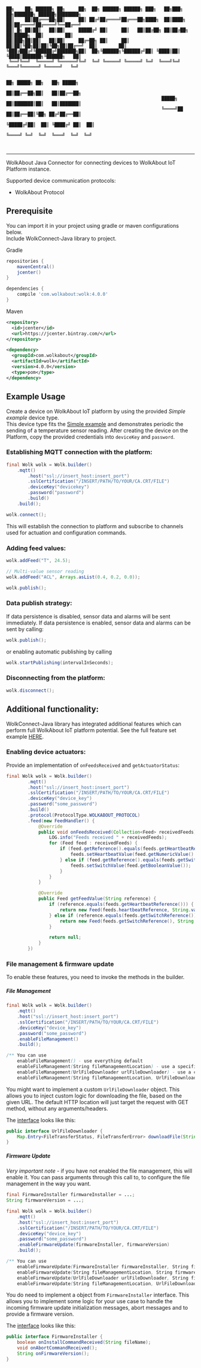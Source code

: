 ```

██╗    ██╗ ██████╗ ██╗     ██╗  ██╗ ██████╗ ██████╗ ███╗   ██╗███╗   ██╗███████╗ ██████╗████████╗
██║    ██║██╔═══██╗██║     ██║ ██╔╝██╔════╝██╔═══██╗████╗  ██║████╗  ██║██╔════╝██╔════╝╚══██╔══╝
██║ █╗ ██║██║   ██║██║     █████╔╝ ██║     ██║   ██║██╔██╗ ██║██╔██╗ ██║█████╗  ██║        ██║   
██║███╗██║██║   ██║██║     ██╔═██╗ ██║     ██║   ██║██║╚██╗██║██║╚██╗██║██╔══╝  ██║        ██║   
╚███╔███╔╝╚██████╔╝███████╗██║  ██╗╚██████╗╚██████╔╝██║ ╚████║██║ ╚████║███████╗╚██████╗   ██║   
 ╚══╝╚══╝  ╚═════╝ ╚══════╝╚═╝  ╚═╝ ╚═════╝ ╚═════╝ ╚═╝  ╚═══╝╚═╝  ╚═══╝╚══════╝ ╚═════╝   ╚═╝   
                                                                                                 
                                                                     ██╗ █████╗ ██╗   ██╗ █████╗ 
                                                                     ██║██╔══██╗██║   ██║██╔══██╗
                                                          █████╗     ██║███████║██║   ██║███████║
                                                          ╚════╝██   ██║██╔══██║╚██╗ ██╔╝██╔══██║
                                                                ╚█████╔╝██║  ██║ ╚████╔╝ ██║  ██║
                                                                 ╚════╝ ╚═╝  ╚═╝  ╚═══╝  ╚═╝  ╚═╝
                                                                                                 
 
```
----

WolkAbout Java Connector for connecting devices to WolkAbout IoT Platform instance.

Supported device communication protocols:
* WolkAbout Protocol


## Prerequisite


You can import it in your project using gradle or maven configurations below.  
Include WolkConnect-Java library to project.

Gradle

```groovy
repositories {
    mavenCentral()
    jcenter()
}

dependencies {
    compile 'com.wolkabout:wolk:4.0.0'
}
```

Maven

```xml
<repository>
  <id>jcenter</id>
  <url>https://jcenter.bintray.com/</url>
</repository>

<dependency>
  <groupId>com.wolkabout</groupId>
  <artifactId>wolk</artifactId>
  <version>4.0.0</version>
  <type>pom</type>
</dependency>
```

## Example Usage


Create a device on WolkAbout IoT platform by using the provided *Simple example* device type.  
This device type fits the [Simple example](https://github.com/Wolkabout/WolkConnect-Java-/blob/master/src/main/java/examples/simple/Example.java) and demonstrates periodic the sending of a temperature sensor reading.
After creating the device on the Platform, copy the provided credentials into `deviceKey` and `password`.

### Establishing MQTT connection with the platform:
```java
final Wolk wolk = Wolk.builder()
    .mqtt()
        .host("ssl://insert_host:insert_port")
        .sslCertification("/INSERT/PATH/TO/YOUR/CA.CRT/FILE")
        .deviceKey("devicekey")
        .password("password")
        .build()
    .build();

wolk.connect();
```

This will establish the connection to platform and subscribe to channels
 used for actuation and configuration commands.
 
### Adding feed values:
```java
wolk.addFeed("T", 24.5);

// Multi-value sensor reading
wolk.addFeed("ACL", Arrays.asList(0.4, 0.2, 0.0));

wolk.publish();
```

### Data publish strategy:
If data persistence is disabled, sensor data and alarms will be sent immediately.
If data persistence is enabled, sensor data and alarms can be sent by calling:
```java
wolk.publish();
```
or enabling automatic publishing by calling
```java
wolk.startPublishing(intervalInSeconds);
```

### Disconnecting from the platform:
```java
wolk.disconnect();
```

## Additional functionality:

WolkConnect-Java library has integrated additional features which can perform full WolkAbout IoT platform potential. See the full feature set example [HERE](https://github.com/Wolkabout/WolkConnect-Java-/blob/master/src/main/java/examples/full_feature_set/Example.java).

### Enabling device actuators:
Provide an implementation of `onFeedsReceived` and `getActuatorStatus`:
```java
final Wolk wolk = Wolk.builder()
        .mqtt()
        .host("ssl://insert_host:insert_port")
        .sslCertification("/INSERT/PATH/TO/YOUR/CA.CRT/FILE")
        .deviceKey("device_key")
        .password("some_password")
        .build()
        .protocol(ProtocolType.WOLKABOUT_PROTOCOL)
		.feed(new FeedHandler() {
            @Override
            public void onFeedsReceived(Collection<Feed> receivedFeeds) {
                LOG.info("Feeds received " + receivedFeeds);
                for (Feed feed : receivedFeeds) {
                    if (feed.getReference().equals(feeds.getHeartbeatReference())) {
                        feeds.setHeartbeatValue(feed.getNumericValue().longValue());
                    } else if (feed.getReference().equals(feeds.getSwitchReference())) {
                        feeds.setSwitchValue(feed.getBooleanValue());
                    }
                }
            }

            @Override
            public Feed getFeedValue(String reference) {
                if (reference.equals(feeds.getHeartbeatReference())) {
                    return new Feed(feeds.heartbeatReference, String.valueOf(feeds.heartbeatValue));
                } else if (reference.equals(feeds.getSwitchReference())) {
                    return new Feed(feeds.getSwitchReference(), String.valueOf(feeds.switchValue));
                }

                return null;
            }
        })
```

### File management & firmware update

To enable these features, you need to invoke the methods in the builder.

##### File Management

```java
final Wolk wolk = Wolk.builder()
    .mqtt()
    .host("ssl://insert_host:insert_port")
    .sslCertification("/INSERT/PATH/TO/YOUR/CA.CRT/FILE")
    .deviceKey("device_key")
    .password("some_password")
    .enableFileManagement()
    .build();

/** You can use
    enableFileManagement() - use everything default
    enableFileManagement(String fileManagementLocation) - use a specific file location
    enableFileManagement(UrlFileDownloader urlFileDownloader) - use a custom url file downloader
    enableFileManagement(String fileManagementLocation, UrlFileDownloader urlFileDownloader) - use both custom **/
```

You might want to implement a custom `UrlFileDownloader` object. This allows you to inject custom logic for downloading
the file, based on the given URL. The default HTTP location will just target the request with GET method, without any
arguments/headers.

The [interface](https://github.com/Wolkabout/WolkConnect-Java/blob/master/src/main/java/com/wolkabout/wolk/filemanagement/UrlFileDownloader.java)
looks like this:
```java
public interface UrlFileDownloader {
    Map.Entry<FileTransferStatus, FileTransferError> downloadFile(String fileUrl);
}
```

##### Firmware Update
*Very important note* - if you have not enabled the file management, this will enable it. You can pass arguments through
this call to, to configure the file management in the way you want.

```java
final FirmwareInstaller firmwareInstaller = ...;
String firmwareVersion = ...;

final Wolk wolk = Wolk.builder()
    .mqtt()
    .host("ssl://insert_host:insert_port")
    .sslCertification("/INSERT/PATH/TO/YOUR/CA.CRT/FILE")
    .deviceKey("device_key")
    .password("some_password")
    .enableFirmwareUpdate(firmwareInstaller, firmwareVersion)
    .build();

/** You can use
    enableFirmwareUpdate(FirmwareInstaller firmwareInstaller, String firmwareVersion) - use default file management, and pass the firmware installer and firmware version
    enableFirmwareUpdate(String fileManagementLocation, String firmwareVersion, FirmwareInstaller firmwareInstaller) - configure the file management with the location
    enableFirmwareUpdate(UrlFileDownloader urlFileDownloader, String firmwareVersion, FirmwareInstaller firmwareInstaller) - configure the file management with the url file downloader
    enableFirmwareUpdate(String fileManagementLocation, UrlFileDownloader urlFileDownloader, String firmwareVersion, FirmwareInstaller firmwareInstaller) - configure the file management with everything custom **/
```

You do need to implement a object from `FirmwareInstaller` interface. This allows you to implement some logic for your
use case to handle the incoming firmware update initialization messages, abort messages and to provide a firmware version.

The [interface](https://github.com/Wolkabout/WolkConnect-Java/blob/master/src/main/java/com/wolkabout/wolk/firmwareupdate/FirmwareInstaller.java)
looks like this:
```java
public interface FirmwareInstaller {
    boolean onInstallCommandReceived(String fileName);
    void onAbortCommandReceived();
    String onFirmwareVersion();
}
```
